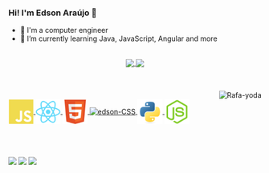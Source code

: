 ### Hi! I'm Edson Araújo 👋

- 🔭 I'm a computer engineer
- 🌱 I’m currently learning Java, JavaScript, Angular and more
<br>
 <div align="center">
  <a href="https://github.com/edson-araujo">
  <img align="center" height="150em" src="https://github-readme-stats.vercel.app/api?username=edson-araujo&show_icons=true&theme=dark&include_all_commits=true&count_private=true"/>
  <img align="center" height="150em"src="https://github-readme-stats.vercel.app/api/top-langs/?username=edson-araujo&layout=compact&langs_count=7&theme=dark"/>
</div>
  
  ##
 

  
  <br>
<img height="200em"align="right" alt="Rafa-yoda" src="https://media.giphy.com/media/Vbtc9VG51NtzT1Qnv1/giphy.gif">

<div style="display: inline_block"><br>
  <img align="center" alt="edosn-Js" height="50 width="40" src="https://raw.githubusercontent.com/devicons/devicon/master/icons/javascript/javascript-plain.svg">
  <img align="center" alt="edson-React" height="50 width="40" src="https://raw.githubusercontent.com/devicons/devicon/master/icons/react/react-original.svg">
  <img align="center" alt="edson-HTML" height="50 width="40" src="https://raw.githubusercontent.com/devicons/devicon/master/icons/html5/html5-original.svg">
  <img align="center" alt="edson-CSS" height="50 width="40" src="https://icongr.am/devicon/angularjs-original.svg?size=112&color=currentColor">
  <img align="center" alt="edson-Python" height="50 width="40" src="https://raw.githubusercontent.com/devicons/devicon/master/icons/python/python-original.svg">
  <img align="center" alt="edson-node" height="50 width="40" src="https://raw.githubusercontent.com/devicons/devicon/00f02ef57fb7601fd1ddcc2fe6fe670fef3ae3e4/icons/nodejs/nodejs-original.svg">
</div>
<br>
  <br>
  
  <br>
  
  <div> 

  <a href="https://www.instagram.com/edsonaraujo013/" target="_blank"><img src="https://img.shields.io/badge/-Instagram-%23E4405F?style=for-the-badge&logo=instagram&logoColor=white" target="_blank"></a>
  <a href = "mailto:edson-456@hotmail.com"><img src="https://img.shields.io/badge/-Gmail-%23333?style=for-the-badge&logo=gmail&logoColor=white" target="_blank"></a>
  <a href="https://www.linkedin.com/in/edson-ara%C3%BAjo-863382155/" target="_blank"><img src="https://img.shields.io/badge/-LinkedIn-%230077B5?style=for-the-badge&logo=linkedin&logoColor=white" target="_blank"></a> 
 
  <br>
  
 <br>
    
 <br>

##

 
</div>

